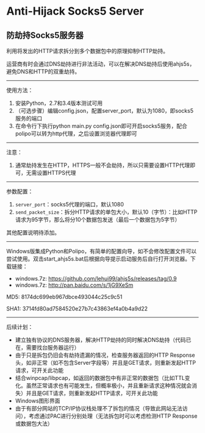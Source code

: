 # Anti-Hijack Socks5 Server
## 防劫持Socks5服务器
利用将发出的HTTP请求拆分到多个数据包中的原理抑制HTTP劫持。

运营商有时会通过DNS劫持进行非法活动，可以在解决DNS劫持后使用ahjs5s，避免DNS和HTTP的双重劫持。

----------

使用方法：
 1. 安装Python，2.7和3.4版本测试可用
 2. （可选步骤）编辑config.json，配置server_port，默认为1080，即socks5服务的端口
 3. 在命令行下执行python main.py config.json即可开启socks5服务，配合polipo可以转为http代理，之后设置浏览器代理即可

----------

注意：
 1. 通常劫持发生在HTTP，HTTPS一般不会劫持，所以只需要设置HTTP代理即可，无需设置HTTPS代理

----------

参数配置：
 1. `server_port`：socks5代理的端口，默认1080
 2. `send_packet_size`：拆分HTTP请求的单包大小，默认10（字节）：比如HTTP请求为95字节，那么将分10个数据包发送（最后一个数据包为5字节）

其他配置说明待添加。

----------

Windows版集成Python和Polipo，有简单的配置向导，如不会修改配置文件可以尝试使用。双击start_ahjs5s.bat后根据向导提示启动服务后自行打开浏览器。下载链接：
 - windows.7z: https://github.com/lehui99/ahjs5s/releases/tag/0.9
 - windows.7z: http://pan.baidu.com/s/1jG9XeSm

MD5: 8174dc699eb967dbce493044c25c9c51

SHA1: 3714fd80ad7584520e27b7c43863ef4a0b4a9d22

----------

后续计划：
 - 建立独有协议的DNS服务器，解决HTTP劫持的同时解决DNS劫持（代码已在，需要找台服务器运行）
 - 由于只是拆包仍旧会有劫持遗漏的情况，检查服务器返回的HTTP Response头，如非正常（如不包含Server字段等）并且是GET请求，则重新发起HTTP请求，可开关此功能
 - 结合winpcap/libpcap，如返回的数据包中有非正常的数据包（比如TTL变化。虽然正常请求也有可能发生，但概率极小，并且重新请求这种情况就会消失）并且是GET请求，则重新发起HTTP请求，可开关此功能
 - Windows图形界面
 - 由于有部分网站的TCP/IP协议栈处理不了拆包的情况（导致此网站无法访问），考虑通过PAC进行分别处理（无法拆包时可以考虑检测HTTP Response或数据包大法）
